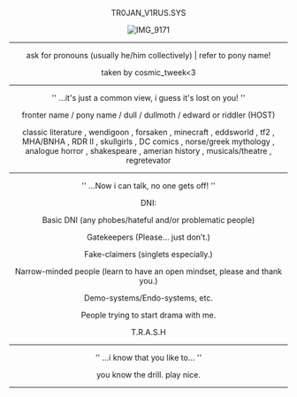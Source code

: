 <p align="center"

  TR0JAN_V1RUS.SYS
 <p align="center"

![IMG_9171](https://www.google.com/url?sa=i&url=https%3A%2F%2Fwww.neowin.net%2Fforum%2Ftopic%2F460625-making-your-computer-look-like-it-has-a-virus%2F&psig=AOvVaw05SN5cRhitXRvYEjMVjOD2&ust=1757952993236000&source=images&cd=vfe&opi=89978449&ved=0CBUQjRxqFwoTCIjxoLjT2I8DFQAAAAAdAAAAABAL![image](https://github.com/user-attachments/assets/20326f85-6fbb-49e0-a8a6-9100bd331b02)
)


---- ----
<p align="center"
'' it's hard to compromise, when i see through your eyes... ''

<p align="center"

ask for pronouns (usually he/him collectively) | refer to pony name!
<p align="center"

taken by cosmic_tweek<3
---- ----

<p align="center"

  '' ...it's just a common view, i guess it's lost on you! ''
<p align="center"

fronter name / pony name / dull / dullmoth / edward or riddler (HOST)
<p align="center"

classic literature , wendigoon , forsaken , minecraft , eddsworld , tf2 , MHA/BNHA , RDR II , skullgirls , DC comics , norse/greek mythology , analogue horror , shakespeare , amerian history , musicals/theatre , regretevator
---- ----

<p align="center"

  '' ...Now i can talk, no one gets off! ''
<p align="center"

DNI: 
<p align="center"
  
Basic DNI (any phobes/hateful and/or problematic people)
<p align="center"

Gatekeepers (Please… just don’t.)
<p align="center"

Fake-claimers (singlets especially.)
<p align="center"
  
Narrow-minded people (learn to have an open mindset, please and thank you.)
<p align="center"
  
Demo-systems/Endo-systems, etc.
<p align="center"
  
People trying to start drama with me.
<p align="center"
  
T.R.A.S.H
---- ----
<p align="center"

  '' ...i know that you like to... ''
<p align="center"

you know the drill. play nice.
---- ----
